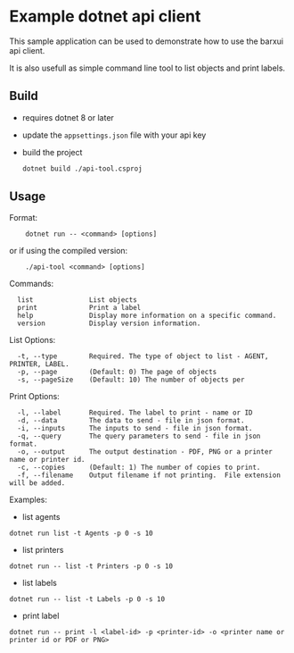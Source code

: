 
# Example dotnet api client

This sample application can be used to demonstrate how to use the barxui api client.

It is also usefull as simple command line tool to list objects and print labels.

## Build

- requires dotnet 8 or later
- update the `appsettings.json` file with your api key
- build the project

    ```bash
    dotnet build ./api-tool.csproj
    ```

## Usage

Format:

```
    dotnet run -- <command> [options]
```
or if using the compiled version:

```
    ./api-tool <command> [options]
```

Commands:

```
  list              List objects
  print             Print a label
  help              Display more information on a specific command.
  version           Display version information.
```

List Options:

```
  -t, --type        Required. The type of object to list - AGENT, PRINTER, LABEL.
  -p, --page        (Default: 0) The page of objects
  -s, --pageSize    (Default: 10) The number of objects per
```  

Print Options:

```
  -l, --label       Required. The label to print - name or ID
  -d, --data        The data to send - file in json format.
  -i, --inputs      The inputs to send - file in json format.
  -q, --query       The query parameters to send - file in json format.
  -o, --output      The output destination - PDF, PNG or a printer name or printer id.
  -c, --copies      (Default: 1) The number of copies to print.
  -f, --filename    Output filename if not printing.  File extension will be added.
```

Examples:

- list agents

```
dotnet run list -t Agents -p 0 -s 10
```

- list printers
    
```
dotnet run -- list -t Printers -p 0 -s 10
```

- list labels

```
dotnet run -- list -t Labels -p 0 -s 10
```

- print label
    
```
dotnet run -- print -l <label-id> -p <printer-id> -o <printer name or printer id or PDF or PNG>
```

